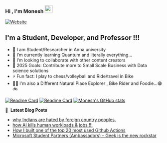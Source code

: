### Hi , I'm Monesh  <img src="https://media.giphy.com/media/hvRJCLFzcasrR4ia7z/giphy.gif" width="25px"></a>



[![Website](https://img.shields.io/website?label=moneshj.github.io&style=for-the-badge&url=https%3A%2F%2Fmoneshj.github.io)](https://moneshj.github.io/)
## I'm a Student, Developer, and Professor !!!

- 🔭 I am Student/Researcher in Anna university
- 🌱 I’m currently learning Quantum and literally everything...
- 👯 I’m looking to collaborate with other content creators
- 🥅 2025 Goals: Contribute more to Small Scale Business with Data science solutions
- ⚡ Fun fact: I play to chess/volleyball and Ride/travel in Bike 
- 🍗🧆 I'm also a Different Natural Place Explorer , Bike Rider and Foodie...😁🚲

[![Readme Card](https://github-readme-stats.vercel.app/api/pin/?username=moneshj&repo=Quantum_world)](https://github.com/moneshj/moneshj)
[![Readme Card](https://github-readme-stats.vercel.app/api/pin/?username=moneshj&repo=Tamil_Thirukural_Analysis)](https://github.com/moneshj/moneshj)
[![Monesh's GitHub stats](https://github-readme-stats.vercel.app/api?username=moneshj&show_icons=true&theme=radical)](https://github.com/moneshj/moneshj)

📕 &nbsp;**Latest Blog Posts**
<!-- BLOG-POST-LIST:START -->
- [why Indians are hated by foreign country peoples.](https://dev.to/moneshj/why-indians-are-hated-by-foreign-country-peoples-5090)
- [how AI kills human workloads &amp; jobs !!!](https://dev.to/moneshj/how-ai-kills-human-workloads-jobs--k4b)
- [How I built one of the top 20 most used Github Actions](https://www.gautamkrishnar.com/how-i-built-one-of-the-top-20-most-used-github-actions/)
- [Microsoft Student Partners &lpar;Ambassadors&rpar; – Geek is the new rockstar](https://www.gautamkrishnar.com/microsoft-student-partners/)
<!-- BLOG-POST-LIST:END -->
